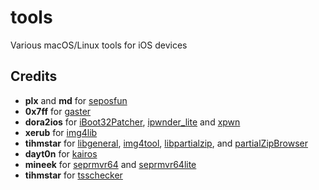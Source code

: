 # tools
Various macOS/Linux tools for iOS devices

## Credits

- **plx** and **md** for [seposfun](https://github.com/seposfun/seposfun)
- **0x7ff** for [gaster](https://github.com/0x7ff/gaster)
- **dora2ios** for [iBoot32Patcher](https://github.com/dora2ios/iBoot32Patcher), [ipwnder_lite](https://github.com/dora2ios/ipwnder_lite) and [xpwn](https://github.com/dora2ios/xpwn)
- **xerub** for [img4lib](https://github.com/xerub/img4lib)
- **tihmstar** for [libgeneral](https://github.com/tihmstar/libgeneral), [img4tool](https://github.com/tihmstar/img4tool), [libpartialzip](https://github.com/tihmstar/libpartialzip), and [partialZipBrowser](https://github.com/tihmstar/partialZipBrowser)
- **dayt0n** for [kairos](https://github.com/dayt0n/kairos)
- **mineek** for [seprmvr64](https://github.com/mineek/seprmvr64) and [seprmvr64lite](https://github.com/Agricu/ios7.iarchive.app/tree/master/source)
- **tihmstar** for [tsschecker](https://github.com/tihmstar/tsschecker)